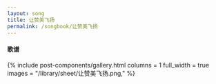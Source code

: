 ```yaml
---
layout: song
title: 让赞美飞扬
permalink: /songbook/让赞美飞扬
---
```


#### 歌谱

{% include post-components/gallery.html
    columns = 1
    full_width = true
    images = "/library/sheet/让赞美飞扬.png,"
%}
